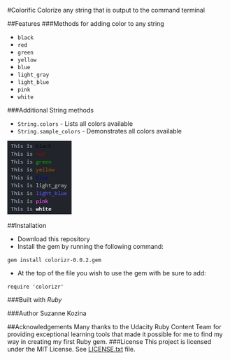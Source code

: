 #Colorific
Colorize any string that is output to the command terminal

##Features
###Methods for adding color to any string
* `black`
* `red`
* `green`
* `yellow`
* `blue`
* `light_gray`
* `light_blue`
* `pink`
* `white`

###Additional String methods
* `String.colors` - Lists all colors available
* `String.sample_colors` - Demonstrates all colors available

![String.sample-colors](image/sample_colors.JPG)

##Installation
* Download this repository
* Install the gem by running the following command:
```
gem install colorizr-0.0.2.gem
```
* At the top of the file you wish to use the gem with be sure to add:
```
require 'colorizr'
```

###Built with
*Ruby*

###Author
Suzanne Kozina

##Acknowledgements
Many thanks to the Udacity Ruby Content Team for providing exceptional learning tools that made it possible for me to find my way in creating my first Ruby gem.
###License
This project is licensed under the MIT License. See [LICENSE.txt](LICENSE.txt) file.
